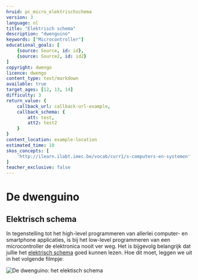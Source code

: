 ```yaml
---
hruid: pc_micro_elektrischschema
version: 3
language: nl
title: "Elektrisch schema"
description: "dwenguino"
keywords: ["Microcontroller"]
educational_goals: [
    {source: Source, id: id}, 
    {source: Source2, id: id2}
]
copyright: dwengo
licence: dwengo
content_type: text/markdown
available: true
target_ages: [12, 13, 14]
difficulty: 3
return_value: {
    callback_url: callback-url-example,
    callback_schema: {
        att: test,
        att2: test2
    }
}
content_location: example-location
estimated_time: 10
skos_concepts: [
    'http://ilearn.ilabt.imec.be/vocab/curr1/s-computers-en-systemen'
]
teacher_exclusive: false
---
```

# De dwenguino

## Elektrisch schema

In tegenstelling tot het high-level programmeren van allerlei computer- en smartphone applicaties, is bij het low-level programmeren van een microcontroller de elektronica nooit ver weg. Het is bijgevolg belangrijk dat jullie het [elektrisch schema](embed/elektrischschema.pdf "Elektrisch schema") goed kunnen lezen. Hoe dit moet, leggen we uit in het volgende filmpje:

![](@youtube/https://www.youtube.com/embed/MBsjYMm-Y90 "De dwenguino: het elektisch schema")